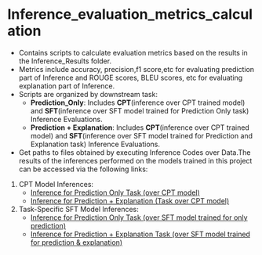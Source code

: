 # Inference_evaluation_metrics_calculation
   - Contains scripts to calculate evaluation metrics based on the results in the Inference_Results folder.
   - Metrics include accuracy, precision,f1 score,etc for evaluating prediction part of Inference and ROUGE scores, BLEU scores, etc for evaluating explanation part of Inference.
   - Scripts are organized by downstream task:
      * **Prediction_Only**: Includes **CPT**(inference over CPT trained model) and **SFT**(inference over SFT model trained for Prediction Only task)  Inference Evaluations.
      * **Prediction + Explanation**: Includes **CPT**(inference over CPT trained model) and **SFT**(inference over SFT model trained for Prediction and Explanation task) Inference Evaluations.
   - Get paths to files obtained by executing Inference Codes over Data.The results of the inferences performed on the models trained in this project can be accessed via the following links:

1. CPT Model Inferences:
   - [Inference for Prediction Only Task (over CPT model)](https://drive.google.com/file/d/1jJ2Ud2unkdImzKyz0WLNUUKsgrtkkBa9/view?usp=sharing)
   - [Inference for Prediction + Explanation (Task over CPT model)](https://drive.google.com/file/d/1QrDo9ReNfy-F8rONBBYH_-q19yDHri1X/view?usp=sharing)
2. Task-Specific SFT Model Inferences:
   - [Inference for Prediction Only Task (over SFT model trained for only prediction)](https://drive.google.com/file/d/1S9rxx-m-UNNb2VJbjSFDPHEJ7wz1Yine/view?usp=sharing)
   - [Inference for Prediction + Explanation Task (over SFT model trained for prediction & explanation)](https://drive.google.com/file/d/1z5C_HEi5HTQBc1Opi8M_gZ8cWDLqmNpv/view?usp=sharing)
   

